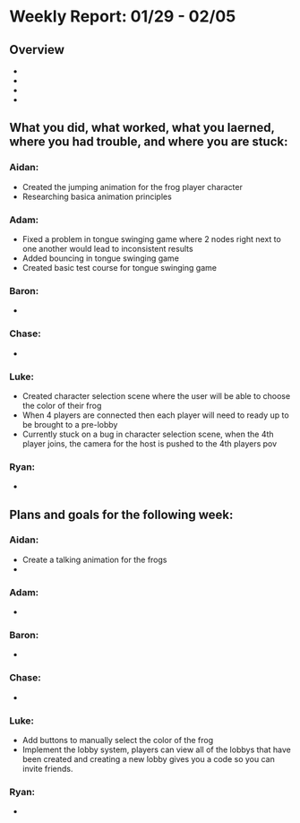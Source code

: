 # Weekly Report: 01/29 - 02/05

## Overview
- 
- 
- 
- 

## What you did, what worked, what you laerned, where you had trouble, and where you are stuck:
### Aidan: 
- Created the jumping animation for the frog player character
- Researching basica animation principles
### Adam:
- Fixed a problem in tongue swinging game where 2 nodes right next to one another would lead to inconsistent results
- Added bouncing in tongue swinging game
- Created basic test course for tongue swinging game
### Baron:
- 
### Chase:
- 
### Luke:
- Created character selection scene where the user will be able to choose the color of their frog
- When 4 players are connected then each player will need to ready up to be brought to a pre-lobby 
- Currently stuck on a bug in character selection scene, when the 4th player joins, the camera for the host is pushed to the 4th players pov
### Ryan:
- 


## Plans and goals for the following week:
### Aidan:
- Create a talking animation for the frogs
- 
### Adam:
- 
### Baron:
- 
### Chase:
- 
### Luke:
- Add buttons to manually select the color of the frog
- Implement the lobby system, players can view all of the lobbys that have been created and creating a new lobby gives you a code so you can invite friends.
### Ryan:
- 
